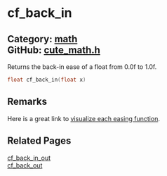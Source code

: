 [](../header.md ':include')

# cf_back_in

Category: [math](https://github.com/RandyGaul/cute_framework/blob/master/docs/api_reference?id=math)  
GitHub: [cute_math.h](https://github.com/RandyGaul/cute_framework/blob/master/include/cute_math.h)  
---

Returns the back-in ease of a float from 0.0f to 1.0f.

```cpp
float cf_back_in(float x)
```

## Remarks

Here is a great link to [visualize each easing function](https://easings.net/).

## Related Pages

[cf_back_in_out](https://github.com/RandyGaul/cute_framework/blob/master/docs/math/cf_back_in_out.md)  
[cf_back_out](https://github.com/RandyGaul/cute_framework/blob/master/docs/math/cf_back_out.md)  
